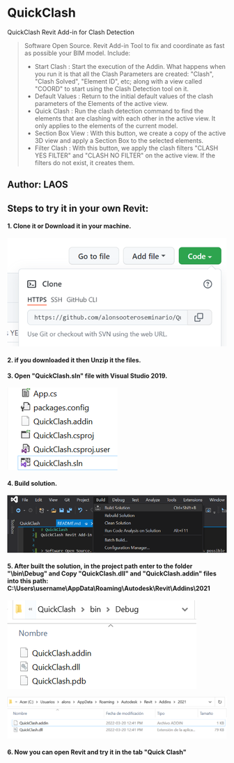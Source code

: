 # QuickClash
QuickClash Revit Add-in for Clash Detection


> Software Open Source. Revit Add-in Tool to fix and coordinate as fast as possible your BIM model.
> Include:
> + Start Clash : Start the execution of the Addin. What happens when you run it is that all the Clash Parameters are created: "Clash", "Clash Solved", "Element ID", etc; along with a view called "COORD" to start using the Clash Detection tool on it.
> + Default Values : Return to the initial default values of the clash parameters of the Elements of the active view.
> + Quick Clash : Run the clash detection command to find the elements that are clashing with each other in the active view. It only applies to the elements of the current model.
> + Section Box View : With this button, we create a copy of the active 3D view and apply a Section Box to the selected elements.
> + Filter Clash : With this button, we apply the clash filters "CLASH YES FILTER" and "CLASH NO FILTER" on the active view. If the filters do not exist, it creates them.

## Author: LAOS

## Steps to try it in your own Revit:

#### 1. Clone it or Download it in your machine.

![image](/Resources/clone-repo.png)

#### 2. if you downloaded it then Unzip it the files.

#### 3. Open "QuickClash.sln" file with Visual Studio 2019.

![image](/Resources/open-visualstudio.png)

#### 4. Build solution.

![image](/Resources/build-solution.png)

#### 5. After built the solution, in the project path enter to the folder "\bin\Debug" and Copy "QuickClash.dll" and "QuickClash.addin" files into this path: C:\Users\username\AppData\Roaming\Autodesk\Revit\Addins\2021

![image](/Resources/debug-folder.png)

![image](/Resources/path-tocopy.png)

#### 6. Now you can open Revit and try it in the tab "Quick Clash"

